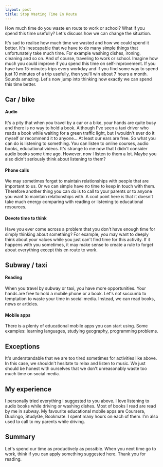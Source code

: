 ```yaml
---
layout: post
title: Stop Wasting Time En Route
---
```


How much time do you waste en route to work or school? What if you spend this time usefully? Let's discuss how we can change the situation.

It's sad to realise how much time we wasted and how we could spend it better. It's inescapable that we have to do many simple things that unfortunately take much time. For example washing dishes, ironing, cleaning and so on. And of course, traveling to work or school. Imagine how much you could improve if you spend this time on self-improvement. If you have two 15-minutes trips every workday and if you find some way to spend just 10 minutes of a trip usefully, then you'll win about 7 hours a month. Sounds amazing. Let's now jump into thinking how exactly we can spend this time better.

## Car / bike

#### Audio

It's a pity that when you travel by a car or a bike, your hands are quite busy and there is no way to hold a book. Although I've seen a taxi driver who reads a book while waiting for a green traffic light, but I wouldn't ever do it myself or recommend it to anyone... At least our ears are free. So what you can do is listening to something. You can listen to online courses, audio books, educational videos. It's strange to me now that I didn't consider audio books some time ago. However, now I listen to them a lot. Maybe you also didn't seriously think about listening to them?

#### Phone calls

We may sometimes forget to maintain relationships with people that are important to us. Or we can simple have no time to keep in touch with them. Therefore another thing you can do is to call to your parents or to anyone you want to maintain relationships with. A cool point here is that it doesn't take much energy comparing with reading or listening to educational resources.

#### Devote time to think

Have you ever come across a problem that you don't have enough time for simply thinking about something? For example, you may want to deeply think about your values while you just can't find time for this activity. If it happens with you sometimes, it may make sense to create a rule to forget about everything except this en route to work.

## Subway / taxi

#### Reading

When you travel by subway or taxi, you have more opportunities. Your hands are free to hold a mobile phone or a book. Let's not succumb to temptation to waste your time in social media. Instead, we can read books, news or articles.

#### Mobile apps

There is a plenty of educational mobile apps you can start using. Some examples: learning languages, studying geography, programming problems.

## Exceptions

It's understandable that we are too tired sometimes for activities like above. In this case, we shouldn't hesitate to relax and listen to music. We just should be honest with ourselves that we don't unreasonably waste too much time on social media.

## My experience
I personally tried everything I suggested to you above. I love listening to audio books while driving or washing dishes. Most of books I read are read by me in subway. My favourite educational mobile apps are Coursera, Duolingo, StudyGe, Bookmate. I spent many hours on each of them. I'm also used to call to my parents while driving.

## Summary
Let's spend our time as productively as possible. When you next time go to work, think if you can apply something suggested here. Thank you for reading.

